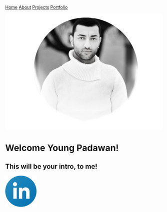 
[<u>Home</u>](README.md)   <!--comment--> 
[<u>About</u>](ABOUTME.md)
[<u>Projects</u>](PROJECTS.md)
[<u>Portfolio</u>](PORTFOLIO.md)



![](wisam.png)

# Welcome Young Padawan!
## This will be your intro, to me! 

<a href="www.linkedin.com/in/wisam-petros-odish-5b06719a">
    <img src="linkedin.png" width="100" />
</a>
